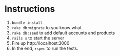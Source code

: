 # Instructions

1. `bundle install`
2. `rake db:migrate` to you know what
2. `rake db:seed` to add default accounts and products
3. `rails s` to start the server
4. Fire up http://localhost:3000
5. In the end, `rspec` to run the tests.
